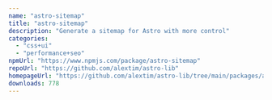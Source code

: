 ```yaml
---
name: "astro-sitemap"
title: "astro-sitemap"
description: "Generate a sitemap for Astro with more control"
categories:
  - "css+ui"
  - "performance+seo"
npmUrl: "https://www.npmjs.com/package/astro-sitemap"
repoUrl: "https://github.com/alextim/astro-lib"
homepageUrl: "https://github.com/alextim/astro-lib/tree/main/packages/astro-sitemap#readme"
downloads: 778
---
```

